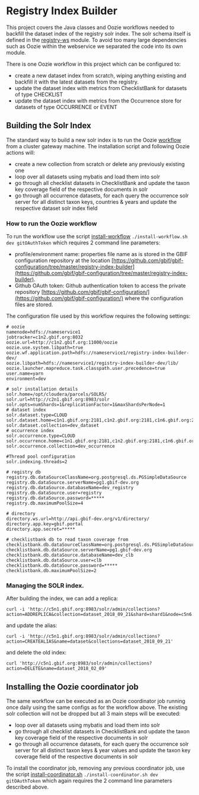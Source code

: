 # Registry Index Builder

This project covers the Java classes and Oozie workflows needed to backfill the dataset index of the registry solr index.
The solr schema itself is defined in the [registry-ws](../registry-ws/src/main/resources/solr/) module.
To avoid too many large dependencies such as Oozie within the webservice we separated the code into its own module.

There is one Oozie workflow in this project which can be configured to:
 - create a new dataset index from scratch, wiping anything existing and backfill it with the latest datasets from the registry.
 - update the dataset index with metrics from ChecklistBank for datasets of type CHECKLIST
 - update the dataset index with metrics from the Occurrence store for datasets of type OCCURRENCE or EVENT

## Building the Solr Index
The standard way to build a new solr index is to run the Oozie [workflow](src/main/resources/dataset-backfill/workflow.xml) from a cluster gateway machine. The installation script and following Oozie actions will:

 - create a new collection from scratch or delete any previously existing one
 - loop over all datasets using mybatis and load them into solr
 - go through all checklist datasets in ChecklistBank and update the taxon key coverage field of the respective documents in solr
 - go through all occurrence datasets, for each query the occurrence solr server for all distinct taxon keys, countries & years and update the respective dataset solr index field


### How to run the Oozie workflow
To run the workflow use the script [install-workflow](install-workflow.sh)  ```./install-workflow.sh dev gitOAuthToken``` which requires 2 command line parameters:

 - profile/environment name: properties file name as is stored in the GBIF configuration repository at the location [https://github.com/gbif/gbif-configuration/tree/master/registry-index-builder](https://github.com/gbif/gbif-configuration/tree/master/registry-index-builder).
 - Github OAuth token: Github authentication token to access the private repository [https://github.com/gbif/gbif-configuration/](https://github.com/gbif/gbif-configuration/) where the configuration files are stored.

The configuration file used by this workflow requires the following settings:

```
# oozie
namenode=hdfs://nameservice1
jobtracker=c1n2.gbif.org:8032
oozie.url=http://c1n2.gbif.org:11000/oozie
oozie.use.system.libpath=true
oozie.wf.application.path=hdfs://nameservice1/registry-index-builder-dev/
oozie.libpath=hdfs://nameservice1/registry-index-builder-dev/lib/
oozie.launcher.mapreduce.task.classpath.user.precedence=true
user.name=yarn
environment=dev

# solr installation details
solr.home=/opt/cloudera/parcels/SOLR5/
solr.url=http://c2n1.gbif.org:8983/solr
solr.opts=numShards=1&replicationFactor=1&maxShardsPerNode=1
# dataset index
solr.dataset.type=CLOUD
solr.dataset.home=c1n1.gbif.org:2181,c1n2.gbif.org:2181,c1n6.gbif.org:2181/solr5dev
solr.dataset.collection=dev_dataset
# occurrence index
solr.occurrence.type=CLOUD
solr.occurrence.home=c1n1.gbif.org:2181,c1n2.gbif.org:2181,c1n6.gbif.org:2181/solr5dev
solr.occurrence.collection=dev_occurrence

#Thread pool configuration
solr.indexing.threads=2

# registry db
registry.db.dataSourceClassName=org.postgresql.ds.PGSimpleDataSource
registry.db.dataSource.serverName=pg1.gbif-dev.org
registry.db.dataSource.databaseName=dev_registry
registry.db.dataSource.user=registry
registry.db.dataSource.password=*****
registry.db.maximumPoolSize=4

# directory
directory.ws.url=http://api.gbif-dev.org/v1/directory/
directory.app.key=gbif.portal
directory.app.secret=*****

# checklistbank db to read taxon coverage from
checklistbank.db.dataSourceClassName=org.postgresql.ds.PGSimpleDataSource
checklistbank.db.dataSource.serverName=pg1.gbif-dev.org
checklistbank.db.dataSource.databaseName=dev_clb
checklistbank.db.dataSource.user=clb
checklistbank.db.dataSource.password=*****
checklistbank.db.maximumPoolSize=2
```

### Managing the SOLR index.

After building the index, we can add a replica:
```
curl -i 'http://c5n1.gbif.org:8983/solr/admin/collections?action=ADDREPLICA&collection=dataset_2018_09_21&shard=shard1&node=c5n6.gbif.org:8983_solr'
```

and update the alias:
```
curl -i 'http://c5n1.gbif.org:8983/solr/admin/collections?action=CREATEALIAS&name=dataset&collections=dataset_2018_09_21'
```

and delete the old index:
```
curl 'http://c5n1.gbif.org:8983/solr/admin/collections?action=DELETE&name=dataset_2018_02_09'
```

## Installing the Oozie coordinator job
The same workflow can be executed as an Oozie coordinator job running once daily using the same configs as for the workflow above.
The existing solr collection will not be dropped but all 3 main steps will be executed:
  - loop over all datasets using mybatis and load them into solr
  - go through all checklist datasets in ChecklistBank and update the taxon key coverage field of the respective documents in solr
  - go through all occurrence datasets, for each query the occurrence solr server for all distinct taxon keys & year values and update the taxon key coverage field of the respective documents in solr

To install the coordinator job, removing any previous coordinator job,
use the script [install-coordinator.sh](install-coordinator.sh)  ```./install-coordinator.sh dev gitOAuthToken``` which again requires the 2 command line parameters described above.
